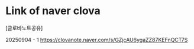 # Link of naver clova
[클로바노트공유]

20250904 - 1
https://clovanote.naver.com/s/GZjcAU6ygaZZ87KEFnQCT7S
